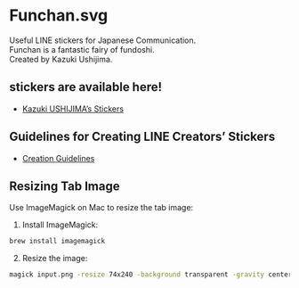 # Funchan.svg

Useful LINE stickers for Japanese Communication.  
Funchan is a fantastic fairy of fundoshi.  
Created by Kazuki Ushijima.

## stickers are available here!

- [Kazuki USHIJIMA’s Stickers](https://store.line.me/stickershop/author/85797/)

## Guidelines for Creating LINE Creators’ Stickers

- [Creation Guidelines](https://creator.line.me/en/guideline/sticker/)

## Resizing Tab Image

Use ImageMagick on Mac to resize the tab image:

1. Install ImageMagick:

```sh
brew install imagemagick
```

2. Resize the image:

```sh
magick input.png -resize 74x240 -background transparent -gravity center -extent 96x74 output.png
```

